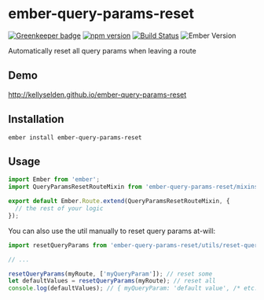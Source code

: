 # ember-query-params-reset

[![Greenkeeper badge](https://badges.greenkeeper.io/kellyselden/ember-query-params-reset.svg)](https://greenkeeper.io/)
[![npm version](https://badge.fury.io/js/ember-query-params-reset.svg)](https://badge.fury.io/js/ember-query-params-reset)
[![Build Status](https://travis-ci.org/kellyselden/ember-query-params-reset.svg?branch=master)](https://travis-ci.org/kellyselden/ember-query-params-reset)
![Ember Version](https://embadge.io/v1/badge.svg?start=1.13.0)

Automatically reset all query params when leaving a route

## Demo

http://kellyselden.github.io/ember-query-params-reset

## Installation

`ember install ember-query-params-reset`

## Usage

```js
import Ember from 'ember';
import QueryParamsResetRouteMixin from 'ember-query-params-reset/mixins/query-params-reset-route';

export default Ember.Route.extend(QueryParamsResetRouteMixin, {
  // the rest of your logic
});
```

You can also use the util manually to reset query params at-will:

```js
import resetQueryParams from 'ember-query-params-reset/utils/reset-query-params';

// ...

resetQueryParams(myRoute, ['myQueryParam']); // reset some
let defaultValues = resetQueryParams(myRoute); // reset all
console.log(defaultValues); // { myQueryParam: 'default value', /* etc... */ }
```
